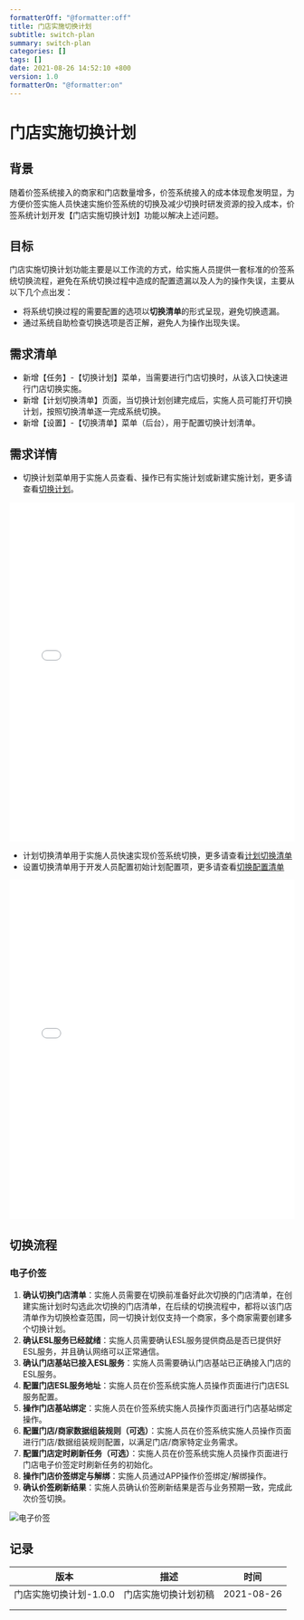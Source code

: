 ```yaml
---
formatterOff: "@formatter:off"
title: 门店实施切换计划
subtitle: switch-plan 
summary: switch-plan
categories: [] 
tags: [] 
date: 2021-08-26 14:52:10 +800 
version: 1.0
formatterOn: "@formatter:on"
---
```


# 门店实施切换计划



## 背景

随着价签系统接入的商家和门店数量增多，价签系统接入的成本体现愈发明显，为方便价签实施人员快速实施价签系统的切换及减少切换时研发资源的投入成本，价签系统计划开发【门店实施切换计划】功能以解决上述问题。

## 目标

门店实施切换计划功能主要是以工作流的方式，给实施人员提供一套标准的价签系统切换流程，避免在系统切换过程中造成的配置遗漏以及人为的操作失误，主要从以下几个点出发：

* 将系统切换过程的需要配置的选项以**切换清单**的形式呈现，避免切换遗漏。
* 通过系统自助检查切换选项是否正解，避免人为操作出现失误。

## 需求清单

* 新增【任务】-【切换计划】菜单，当需要进行门店切换时，从该入口快速进行门店切换实施。
* 新增【计划切换清单】页面，当切换计划创建完成后，实施人员可能打开切换计划，按照切换清单逐一完成系统切换。
* 新增【设置】-【切换清单】菜单（后台），用于配置切换计划清单。

## 需求详情

* 切换计划菜单用于实施人员查看、操作已有实施计划或新建实施计划，更多请查看[切换计划](../task/switch-plan)。

<iframe id="embed_dom" name="embed_dom" frameborder="0" style="display:block;width:100%; height:600px;" src="../schedule/switch-plan"></iframe>


* 计划切换清单用于实施人员快速实现价签系统切换，更多请查看[计划切换清单](../task/switch-plan/switch-list)
* 设置切换清单用于开发人员配置初始计划配置项，更多请查看[切换配置清单](../settings/switch-item)

<iframe id="embed_dom" name="embed_dom" frameborder="0" style="display:block;width:100%; height:600px;" src="../settings/switch-option"></iframe>

## 切换流程

### 电子价签

1. **确认切换门店清单**：实施人员需要在切换前准备好此次切换的门店清单，在创建实施计划时勾选此次切换的门店清单，在后续的切换流程中，都将以该门店清单作为切换检查范围，同一切换计划仅支持一个商家，多个商家需要创建多个切换计划。
2. **确认ESL服务已经就绪**：实施人员需要确认ESL服务提供商品是否已提供好ESL服务，并且确认网络可以正常通信。
3. **确认门店基站已接入ESL服务**：实施人员需要确认门店基站已正确接入门店的ESL服务。
4. **配置门店ESL服务地址**：实施人员在价签系统实施人员操作页面进行门店ESL服务配置。
5. **操作门店基站绑定**：实施人员在价签系统实施人员操作页面进行门店基站绑定操作。
6. **配置门店/商家数据组装规则（可选）**：实施人员在价签系统实施人员操作页面进行门店/数据组装规则配置，以满足门店/商家特定业务需求。
7. **配置门店定时刷新任务（可选）**：实施人员在价签系统实施人员操作页面进行门店电子价签定时刷新任务的初始化。
8. **操作门店价签绑定与解绑**：实施人员通过APP操作价签绑定/解绑操作。
9. **确认价签刷新结果**：实施人员确认价签刷新结果是否与业务预期一致，完成此次价签切换。

![电子价签](http://assets.processon.com/chart_image/612d8ce01e08534042693197.png)



## 记录

| 版本                   | 描述                 | 时间       |
| ---------------------- | -------------------- | ---------- |
| 门店实施切换计划-1.0.0 | 门店实施切换计划初稿 | 2021-08-26 |
|                        |                      |            |
|                        |                      |            |

